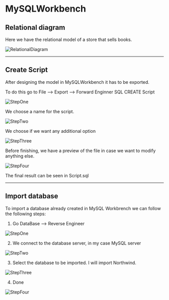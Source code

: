 
# MySQLWorkbench

## Relational diagram

Here we have the relational model of a store that sells books.

![RelationalDiagram](/images/Diagrama.png)

---

## Create Script

After designing the model in MySQLWorkbench it has to be exported.

To do this go to File --> Export --> Forward Enginner SQL CREATE Script

![StepOne](/images/Export.png)

We choose a name for the script.

![StepTwo](/images/ScriptName.png)

We choose if we want any additional option

![StepThree](/images/Filter.png)

Before finishing, we have a preview of the file in case we want to modify anything else.

![StepFour](/images/Preview.png)

The final result can be seen in Script.sql

---

## Import database

To import a database already created in MySQL Workbrench we can follow the following steps:

1. Go DataBase --> Reverse Engineer

![StepOne](/images/1.png)

2. We connect to the database server, in my case MySQL server

![StepTwo](/images/2.png)

3. Select the database to be imported. I will import Northwind.

![StepThree](/images/3.png)

4. Done

![StepFour](/images/4.png)
